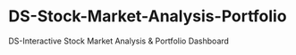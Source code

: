 # DS-Stock-Market-Analysis-Portfolio
DS-Interactive Stock Market Analysis &amp; Portfolio Dashboard
